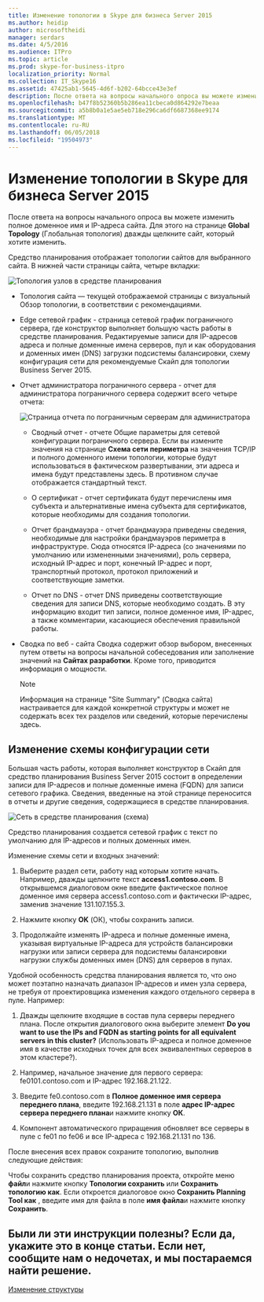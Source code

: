 ```yaml
---
title: Изменение топологии в Skype для бизнеса Server 2015
ms.author: heidip
author: microsoftheidi
manager: serdars
ms.date: 4/5/2016
ms.audience: ITPro
ms.topic: article
ms.prod: skype-for-business-itpro
localization_priority: Normal
ms.collection: IT_Skype16
ms.assetid: 47425ab1-5645-4d6f-b202-64bcce43e3ef
description: После ответа на вопросы начального опроса вы можете изменить полное доменное имя и IP-адреса сайта. Для этого на странице глобальной топологии, дважды щелкните сайт, который требуется изменить.
ms.openlocfilehash: b47f8b52360b5b286ea11cbeca0d864292e7beaa
ms.sourcegitcommit: a5b8b0a1e5ae5eb718e296ca6df6687368ee9174
ms.translationtype: MT
ms.contentlocale: ru-RU
ms.lasthandoff: 06/05/2018
ms.locfileid: "19504973"
---
```

# <a name="edit-the-topology-in-skype-for-business-server-2015"></a>Изменение топологии в Skype для бизнеса Server 2015
 
После ответа на вопросы начального опроса вы можете изменить полное доменное имя и IP-адреса сайта. Для этого на странице **Global Topology** (Глобальная топология) дважды щелкните сайт, который хотите изменить.
  
Средство планирования отображает топологии сайтов для выбранного сайта. В нижней части страницы сайта, четыре вкладки:
  
![Топология узлов в средстве планирования](../../media/Planning_Tool_Site_Topology.png)
  
- Топология сайта — текущей отображаемой страницы с визуальный Обзор топологии, в соответствии с рекомендациями.
    
- Edge сетевой график - страница сетевой график пограничного сервера, где конструктор выполняет большую часть работы в средстве планирования. Редактируемые записи для IP-адресов адреса и полные доменные имена серверов, пул и как оборудования и доменных имен (DNS) загрузки подсистемы балансировки, схему конфигурация сети для рекомендуемые Скайп для топологии Business Server 2015.
    
- Отчет администратора пограничного сервера - отчет для администратора пограничного сервера содержит всего четыре отчета:
    
     ![Страница отчета по пограничным серверам для администратора](../../media/Planning_Tool_Summary_Report.png)
  
  - Сводный отчет - отчете Общие параметры для сетевой конфигурации пограничного сервера. Если вы измените значения на странице **Схема сети периметра** на значения TCP/IP и полного доменного имени топологии, которые будут использоваться в фактическом развертывании, эти адреса и имена будут представлены здесь. В противном случае отображается стандартный текст.
    
  - О сертификат - отчет сертификата будут перечислены имя субъекта и альтернативные имена субъекта для сертификатов, которые необходимы для создания топологии.
    
  - Отчет брандмауэра - отчет брандмауэра приведены сведения, необходимые для настройки брандмауэров периметра в инфраструктуре. Сюда относятся IP-адреса (со значениями по умолчанию или измененными значениями), роль сервера, исходный IP-адрес и порт, конечный IP-адрес и порт, транспортный протокол, протокол приложений и соответствующие заметки.
    
  - Отчет по DNS - отчет DNS приведены соответствующие сведения для записи DNS, которые необходимо создать. В эту информацию входит тип записи, полное доменное имя, IP-адрес, а также комментарии, касающиеся обеспечения правильной работы.
    
- Сводка по веб - сайта Сводка содержит обзор выбором, внесенных путем ответы на вопросы начальной собеседования или заполнение значений на **Сайтах разработки**. Кроме того, приводится информация о мощности. 
    
    > [!NOTE]
    > Информация на странице "Site Summary" (Сводка сайта) настраивается для каждой конкретной структуры и может не содержать всех тех разделов или сведений, которые перечислены здесь. 
  
## <a name="edit-the-network-configuration-diagram"></a>Изменение схемы конфигурации сети
<a name="Edit_Network_diagram"> </a>

Большая часть работы, которая выполняет конструктор в Скайп для средство планирования Business Server 2015 состоит в определении записи для IP-адресов и полные доменные имена (FQDN) для записи сетевого графика. Сведения, введенные на этой странице переносится в отчеты и другие сведения, содержащиеся в средстве планирования. 
  
![Сеть в средстве планирования (схема)](../../media/Planning_Tool_Network_Diagram.png)
  
Средство планирования создается сетевой график с текст по умолчанию для IP-адресов и полных доменных имен. 
  
Изменение схемы сети и входных значений:
  
1. Выберите раздел сети, работу над которым хотите начать. Например, дважды щелкните текст **access1.contoso.com**. В открывшемся диалоговом окне введите фактическое полное доменное имя сервера access1.contoso.com и фактически IP-адрес, заменив значение 131.107.155.3.
    
2. Нажмите кнопку **OK** (ОК), чтобы сохранить записи.
    
3. Продолжайте изменять IP-адреса и полные доменные имена, указывая виртуальные IP-адреса для устройств балансировки нагрузки или записи сервера для подсистемы балансировки нагрузки службы доменных имен (DNS) для серверов в пулах.
    
Удобной особенность средства планирования является то, что оно может поэтапно назначать диапазон IP-адресов и имен узла сервера, не требуя от проектировщика изменения каждого отдельного сервера в пуле. Например:
  
1. Дважды щелкните входящие в состав пула серверы переднего плана. После открытия диалогового окна выберите элемент **Do you want to use the IPs and FQDN as starting points for all equivalent servers in this cluster?** (Использовать IP-адреса и полное доменное имя в качестве исходных точек для всех эквивалентных серверов в этом кластере?). 
    
2. Например, начальное значение для первого сервера: fe0101.contoso.com и IP-адрес 192.168.21.122.
    
3. Введите fe0.contoso.com в **Полное доменное имя сервера переднего плана**, введите 192.168.21.131 в поле **адрес IP-адрес сервера переднего плана**и нажмите кнопку **ОК**.
    
4. Компонент автоматического приращения обновляет все серверы в пуле с fe01 по fe06 и все IP-адреса с 192.168.21.131 по 136.
    
После внесения всех правок сохраните топологию, выполнив следующие действия: 
  
Чтобы сохранить средство планирования проекта, откройте меню **файл**и нажмите кнопку **Топологии сохранить** или **Сохранить топологию как**. Если откроется диалоговое окно **Сохранить Planning Tool как** , введите имя для файла в поле **имя файла**и нажмите кнопку **Сохранить**. 
  
## <a name="see-also"></a>Были ли эти инструкции полезны? Если да, укажите это в конце статьи. Если нет, сообщите нам о недочетах, и мы постараемся найти решение.
<a name="Edit_Network_diagram"> </a>

[Изменение структуры](http://technet.microsoft.com/library/08f639ba-0e5f-4ae7-9191-c3d96c25b169.aspx)